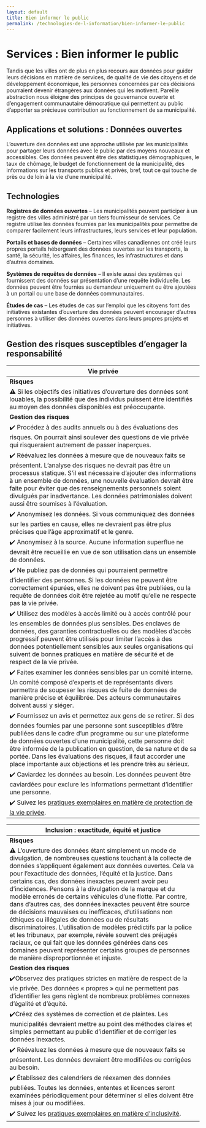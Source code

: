 ```yaml
---
layout: default
title: Bien informer le public
permalink: /technologies-de-l-information/bien-informer-le-public
---
```

# Services : Bien informer le public 

Tandis que les villes ont de plus en plus recours aux données pour guider leurs décisions en matière de services, de qualité de vie des citoyens et de développement économique, les personnes concernées par ces décisions pourraient devenir étrangères aux données qui les motivent. Pareille abstraction nous éloigne des principes de gouvernance ouverte et d’engagement communautaire démocratique qui permettent au public d’apporter sa précieuse contribution au fonctionnement de sa municipalité.

## Applications et solutions : Données ouvertes

L’ouverture des données est une approche utilisée par les municipalités pour partager leurs données avec le public par des moyens nouveaux et accessibles. Ces données peuvent être des statistiques démographiques, le taux de chômage, le budget de fonctionnement de la municipalité, des informations sur les transports publics et privés, bref, tout ce qui touche de près ou de loin à la vie d’une municipalité.

## Technologies

**Registres de données ouvertes** – Les municipalités peuvent participer à un registre des villes administré par un tiers fournisseur de services. Ce registre utilise les données fournies par les municipalités pour permettre de comparer facilement leurs infrastructures, leurs services et leur population.

**Portails et bases de données** – Certaines villes canadiennes ont créé leurs propres portails hébergeant des données ouvertes sur les transports, la santé, la sécurité, les affaires, les finances, les infrastructures et dans d’autres domaines. 

**Systèmes de requêtes de données** – Il existe aussi des systèmes qui fournissent des données sur présentation d’une requête individuelle. Les données peuvent être fournies au demandeur uniquement ou être ajoutées à un portail ou une base de données communautaires.

**Études de cas** – Les études de cas sur l’emploi que les citoyens font des initiatives existantes d’ouverture des données peuvent encourager d’autres personnes à utiliser des données ouvertes dans leurs propres projets et initiatives.

## Gestion des risques susceptibles d’engager la responsabilité

|Vie privée   |
|---|
| **Risques**|
|:warning: Si les objectifs des initiatives d’ouverture des données sont louables, la possibilité que des individus puissent être identifiés au moyen des données disponibles est préoccupante. 
|**Gestion des risques**|
|:heavy_check_mark: Procédez à des audits annuels ou à des évaluations des risques. On pourrait ainsi soulever des questions de vie privée qui risqueraient autrement de passer inaperçues.
|:heavy_check_mark: Réévaluez les données à mesure que de nouveaux faits se présentent. L’analyse des risques ne devrait pas être un processus statique. S’il est nécessaire d’ajouter des informations à un ensemble de données, une nouvelle évaluation devrait être faite pour éviter que des renseignements personnels soient divulgués par inadvertance. Les données patrimoniales doivent aussi être soumises à l’évaluation.|
|:heavy_check_mark: Anonymisez les données. Si vous communiquez des données sur les parties en cause, elles ne devraient pas être plus précises que l’âge approximatif et le genre.|
|:heavy_check_mark: Anonymisez à la source. Aucune information superflue ne devrait être recueillie en vue de son utilisation dans un ensemble de données.|
|:heavy_check_mark: Ne publiez pas de données qui pourraient permettre d’identifier des personnes. Si les données ne peuvent être correctement épurées, elles ne doivent pas être publiées, ou la requête de données doit être rejetée au motif qu’elle ne respecte pas la vie privée.|
|:heavy_check_mark: Utilisez des modèles à accès limité ou à accès contrôlé pour les ensembles de données plus sensibles. Des enclaves de données, des garanties contractuelles ou des modèles d’accès progressif peuvent être utilisés pour limiter l’accès à des données potentiellement sensibles aux seules organisations qui suivent de bonnes pratiques en matière de sécurité et de respect de la vie privée.|
|:heavy_check_mark: Faites examiner les données sensibles par un comité interne. Un comité composé d’experts et de représentants divers permettra de soupeser les risques de fuite de données de manière précise et équilibrée. Des acteurs communautaires doivent aussi y siéger.
|:heavy_check_mark: Fournissez un avis et permettez aux gens de se retirer. Si des données fournies par une personne sont susceptibles d’être publiées dans le cadre d’un programme ou sur une plateforme de données ouvertes d’une municipalité, cette personne doit être informée de la publication en question, de sa nature et de sa portée. Dans les évaluations des risques, il faut accorder une place importante aux objections et les prendre très au sérieux.|
|:heavy_check_mark: Caviardez les données au besoin. Les données peuvent être caviardées pour exclure les informations permettant d’identifier une personne.|
|:heavy_check_mark: Suivez les [pratiques exemplaires en matière de protection de la vie privée](https://cippic-ca.github.io/SmartCityToolkit/privacy.html).|

|Inclusion : exactitude, équité et justice|
|---|
| **Risques**|                                                                          
|:warning: L’ouverture des données étant simplement un mode de divulgation, de nombreuses questions touchant à la collecte de données s’appliquent également aux données ouvertes. Cela va pour l’exactitude des données, l’équité et la justice. Dans certains cas, des données inexactes peuvent avoir peu d’incidences. Pensons à la divulgation de la marque et du modèle erronés de certains véhicules d’une flotte. Par contre, dans d’autres cas, des données inexactes peuvent être source de décisions mauvaises ou inefficaces, d’utilisations non éthiques ou illégales de données ou de résultats discriminatoires. L’utilisation de modèles prédictifs par la police et les tribunaux, par exemple, révèle souvent des préjugés raciaux, ce qui fait que les données générées dans ces domaines peuvent représenter certains groupes de personnes de manière disproportionnée et injuste.|
|**Gestion des risques**| 
|:heavy_check_mark:Observez des pratiques strictes en matière de respect de la vie privée. Des données « propres » qui ne permettent pas d’identifier les gens règlent de nombreux problèmes connexes d’égalité et d’équité.|
|:heavy_check_mark:Créez des systèmes de correction et de plaintes. Les municipalités devraient mettre au point des méthodes claires et simples permettant au public d’identifier et de corriger les données inexactes.|
|:heavy_check_mark: Réévaluez les données à mesure que de nouveaux faits se présentent. Les données devraient être modifiées ou corrigées au besoin.|
|:heavy_check_mark: Établissez des calendriers de réexamen des données publiées. Toutes les données, ententes et licences seront examinées périodiquement pour déterminer si elles doivent être mises à jour ou modifiées.|
|:heavy_check_mark: Suivez les [pratiques exemplaires en matière d’inclusivité](https://cippic-ca.github.io/SmartCityToolkit/inclusion.html).|
